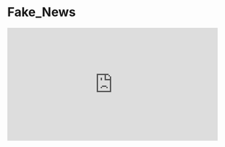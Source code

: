 # Fake_News
<iframe src="https://giphy.com/embed/ME7fKTxMhQGd2" width="480" height="258" frameBorder="0" class="giphy-embed" allowFullScreen></iframe><p><a href="https://giphy.com/gifs/emma-stone-eating-hungry-ME7fKTxMhQGd2"></a></p>